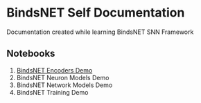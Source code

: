 # BindsNET Self Documentation
Documentation created while learning BindsNET SNN Framework

## Notebooks
1. [BindsNET Encoders Demo](https://github.com/oshears/BindsNet-Self-Documentation/blob/master/BindsNet_Encoder_Demo.ipynb)
2. BindsNET Neuron Models Demo
3. BindsNET Network Models Demo
3. BindsNET Training Demo
